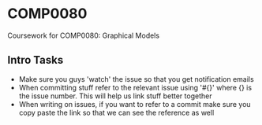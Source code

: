 # COMP0080
Coursework for COMP0080: Graphical Models

## Intro Tasks
- Make sure you guys 'watch' the issue so that you get notification emails
- When committing stuff refer to the relevant issue using '#{}' where {} is the issue number. This will help us link stuff better together
- When writing on issues, if you want to refer to a commit make sure you copy paste the link so that we can see the reference as well
